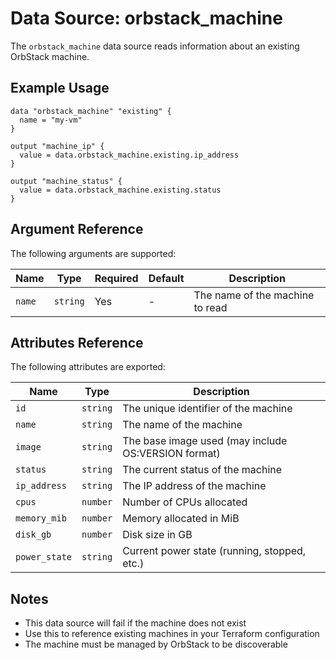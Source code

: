 # Data Source: orbstack_machine

The `orbstack_machine` data source reads information about an existing OrbStack machine.

## Example Usage

```hcl
data "orbstack_machine" "existing" {
  name = "my-vm"
}

output "machine_ip" {
  value = data.orbstack_machine.existing.ip_address
}

output "machine_status" {
  value = data.orbstack_machine.existing.status
}
```

## Argument Reference

The following arguments are supported:

| Name | Type | Required | Default | Description |
|------|------|----------|---------|-------------|
| `name` | `string` | Yes | - | The name of the machine to read |

## Attributes Reference

The following attributes are exported:

| Name | Type | Description |
|------|------|-------------|
| `id` | `string` | The unique identifier of the machine |
| `name` | `string` | The name of the machine |
| `image` | `string` | The base image used (may include OS:VERSION format) |
| `status` | `string` | The current status of the machine |
| `ip_address` | `string` | The IP address of the machine |
| `cpus` | `number` | Number of CPUs allocated |
| `memory_mib` | `number` | Memory allocated in MiB |
| `disk_gb` | `number` | Disk size in GB |
| `power_state` | `string` | Current power state (running, stopped, etc.) |

## Notes

- This data source will fail if the machine does not exist
- Use this to reference existing machines in your Terraform configuration
- The machine must be managed by OrbStack to be discoverable

